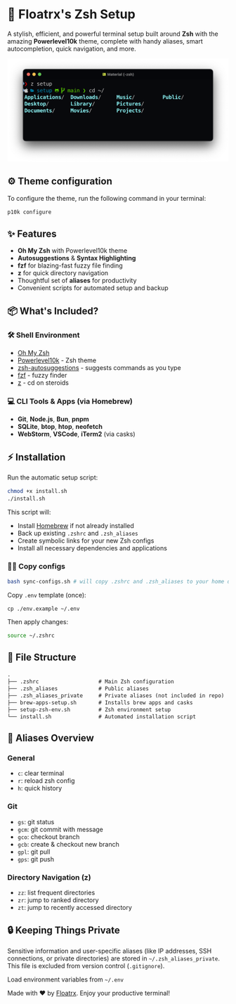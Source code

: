 # 🚀 Floatrx's Zsh Setup

A stylish, efficient, and powerful terminal setup built around **Zsh** with the amazing **Powerlevel10k** theme, complete with handy aliases, smart autocompletion, quick navigation, and more.

![Screenshot](./screenshot.png)

## ⚙️ Theme configuration
To configure the theme, run the following command in your terminal:

```sh
p10k configure
```

## ✨ Features

- **Oh My Zsh** with Powerlevel10k theme
- **Autosuggestions** & **Syntax Highlighting**
- **fzf** for blazing-fast fuzzy file finding
- **z** for quick directory navigation
- Thoughtful set of **aliases** for productivity
- Convenient scripts for automated setup and backup

## 📦 What's Included?

### 🛠 Shell Environment

- [Oh My Zsh](https://ohmyz.sh/)
- [Powerlevel10k](https://github.com/romkatv/powerlevel10k) - Zsh theme
- [zsh-autosuggestions](https://github.com/zsh-users/zsh-autosuggestions) - suggests commands as you type
- [fzf](https://github.com/junegunn/fzf) - fuzzy finder
- [z](https://github.com/rupa/z) - cd on steroids

### 💻 CLI Tools & Apps (via Homebrew)

- **Git**, **Node.js**, **Bun**, **pnpm**
- **SQLite**, **btop**, **htop**, **neofetch**
- **WebStorm**, **VSCode**, **iTerm2** (via casks)

## ⚡ Installation

Run the automatic setup script:

```sh
chmod +x install.sh
./install.sh
```

This script will:

- Install [Homebrew](https://brew.sh) if not already installed
- Back up existing `.zshrc` and `.zsh_aliases`
- Create symbolic links for your new Zsh configs
- Install all necessary dependencies and applications

### 🧑‍💻 Copy configs
```sh
bash sync-configs.sh # will copy .zshrc and .zsh_aliases to your home directory creating backups
```

Copy `.env` template (once):
```shell
cp ./env.example ~/.env
```

Then apply changes:

```sh
source ~/.zshrc
```

## 📁 File Structure

```
.
├── .zshrc                   # Main Zsh configuration
├── .zsh_aliases             # Public aliases
├── .zsh_aliases_private     # Private aliases (not included in repo)
├── brew-apps-setup.sh       # Installs brew apps and casks
├── setup-zsh-env.sh         # Zsh environment setup
└── install.sh               # Automated installation script
```

## 📝 Aliases Overview

### General
- `c`: clear terminal
- `r`: reload zsh config
- `h`: quick history

### Git
- `gs`: git status
- `gcm`: git commit with message
- `gco`: checkout branch
- `gcb`: create & checkout new branch
- `gpl`: git pull
- `gps`: git push

### Directory Navigation (z)
- `zz`: list frequent directories
- `zr`: jump to ranked directory
- `zt`: jump to recently accessed directory

## 🔒 Keeping Things Private

Sensitive information and user-specific aliases (like IP addresses, SSH connections, or private directories) are stored in `~/.zsh_aliases_private`. This file is excluded from version control (`.gitignore`).

Load environment variables from `~/.env`


Made with ❤️ by [Floatrx](https://github.com/floatrx). Enjoy your productive terminal!

